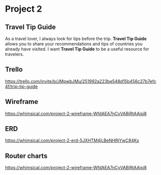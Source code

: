 # Project 2

## Travel Tip Guide
As a travel lover, I always look for tips before the trip.
**Travel Tip Guide** allows you to share your recommendations and tips of countries you already have visited. I want **Travel Tip Guide** to be a useful resource for travelers.

## Trello

https://trello.com/invite/b/JMpwbJMu/251992a223be548d15b456c27b7efc4f/trip-tip-guide
## Wireframe

https://whimsical.com/project-2-wireframe-WfdAEA7nCyVABjRtAAjsj8

## ERD

https://whimsical.com/project-2-erd-5JXHTM4jLBeNHRjYwC84Kx

## Router charts

https://whimsical.com/project-2-wireframe-WfdAEA7nCyVABjRtAAjsj8